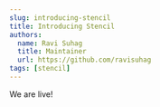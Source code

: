 ```yaml
---
slug: introducing-stencil
title: Introducing Stencil
authors:
  name: Ravi Suhag
  title: Maintainer
  url: https://github.com/ravisuhag
tags: [stencil]
---
```


We are live!
